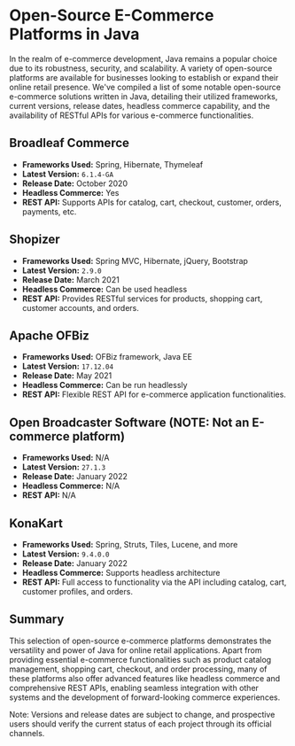 # Open-Source E-Commerce Platforms in Java

In the realm of e-commerce development, Java remains a popular choice due to its robustness, security, and scalability. A variety of open-source platforms are available for businesses looking to establish or expand their online retail presence. We've compiled a list of some notable open-source e-commerce solutions written in Java, detailing their utilized frameworks, current versions, release dates, headless commerce capability, and the availability of RESTful APIs for various e-commerce functionalities.

## Broadleaf Commerce
- **Frameworks Used:** Spring, Hibernate, Thymeleaf
- **Latest Version:** `6.1.4-GA`
- **Release Date:** October 2020 
- **Headless Commerce:** Yes
- **REST API:** Supports APIs for catalog, cart, checkout, customer, orders, payments, etc.

## Shopizer
- **Frameworks Used:** Spring MVC, Hibernate, jQuery, Bootstrap
- **Latest Version:** `2.9.0`
- **Release Date:** March 2021 
- **Headless Commerce:** Can be used headless
- **REST API:** Provides RESTful services for products, shopping cart, customer accounts, and orders.

## Apache OFBiz
- **Frameworks Used:** OFBiz framework, Java EE
- **Latest Version:** `17.12.04`
- **Release Date:** May 2021 
- **Headless Commerce:** Can be run headlessly
- **REST API:** Flexible REST API for e-commerce application functionalities.

## Open Broadcaster Software (NOTE: Not an E-commerce platform)
- **Frameworks Used:** N/A
- **Latest Version:** `27.1.3`
- **Release Date:** January 2022 
- **Headless Commerce:** N/A
- **REST API:** N/A

## KonaKart
- **Frameworks Used:** Spring, Struts, Tiles, Lucene, and more
- **Latest Version:** `9.4.0.0`
- **Release Date:** January 2022 
- **Headless Commerce:** Supports headless architecture
- **REST API:** Full access to functionality via the API including catalog, cart, customer profiles, and orders.

## Summary
This selection of open-source e-commerce platforms demonstrates the versatility and power of Java for online retail applications. Apart from providing essential e-commerce functionalities such as product catalog management, shopping cart, checkout, and order processing, many of these platforms also offer advanced features like headless commerce and comprehensive REST APIs, enabling seamless integration with other systems and the development of forward-looking commerce experiences.

Note: Versions and release dates are subject to change, and prospective users should verify the current status of each project through its official channels.

